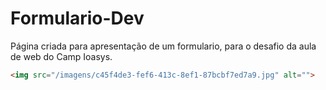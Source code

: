 # Formulario-Dev

Página criada para apresentação de um formulario, para o desafio da aula de web do Camp Ioasys.

```html
<img src="/imagens/c45f4de3-fef6-413c-8ef1-87bcbf7ed7a9.jpg" alt="">
```
